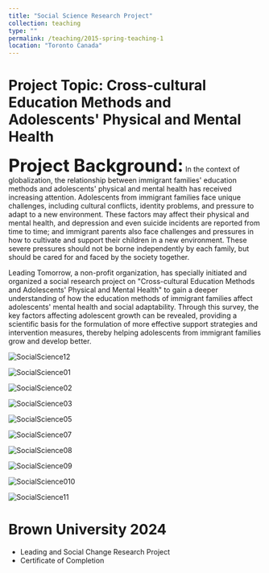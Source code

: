 ```yaml
---
title: "Social Science Research Project"
collection: teaching
type: ""
permalink: /teaching/2015-spring-teaching-1
location: "Toronto Canada"
---
```


Project Topic: Cross-cultural Education Methods and Adolescents' Physical and Mental Health
=====
<span style="font-size:2.5em;"><b>Project Background:</b></span> 
In the context of globalization, the relationship between immigrant families' education methods and adolescents' physical and mental health has received increasing attention. Adolescents from immigrant families face unique challenges, including cultural conflicts, identity problems, and pressure to adapt to a new environment. These factors may affect their physical and mental health, and depression and even suicide incidents are reported from time to time; and immigrant parents also face challenges and pressures in how to cultivate and support their children in a new environment. These severe pressures should not be borne independently by each family, but should be cared for and faced by the society together.

Leading Tomorrow, a non-profit organization, has specially initiated and organized a social research project on "Cross-cultural Education Methods and Adolescents' Physical and Mental Health" to gain a deeper understanding of how the education methods of immigrant families affect adolescents' mental health and social adaptability. Through this survey, the key factors affecting adolescent growth can be revealed, providing a scientific basis for the formulation of more effective support strategies and intervention measures, thereby helping adolescents from immigrant families grow and develop better.

![SocialScience12](https://tiffanyjtfu.github.io/TiffanyFu/images/socialscienceproject12.jpg)

![SocialScience01](https://tiffanyjtfu.github.io/TiffanyFu/images/socialscienceproject1.jpg)

![SocialScience02](https://tiffanyjtfu.github.io/TiffanyFu/images/socialscienceproject2.jpg)

![SocialScience03](https://tiffanyjtfu.github.io/TiffanyFu/images/socialscienceproject3.jpg)

![SocialScience05](https://tiffanyjtfu.github.io/TiffanyFu/images/socialscienceproject5.jpg)

![SocialScience07](https://tiffanyjtfu.github.io/TiffanyFu/images/socialscienceproject7.jpg)

![SocialScience08](https://tiffanyjtfu.github.io/TiffanyFu/images/socialscienceproject8.jpg)

![SocialScience09](https://tiffanyjtfu.github.io/TiffanyFu/images/socialscienceproject9.jpg)

![SocialScience010](https://tiffanyjtfu.github.io/TiffanyFu/images/socialscienceproject10.jpg)

![SocialScience11](https://tiffanyjtfu.github.io/TiffanyFu/images/socialscienceproject11.jpg)


Brown University 2024
=====
  * Leading and Social Change Research Project
  * Certificate of Completion

